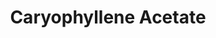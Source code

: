 ---
name: Caryophyllene Acetate
title: Caryophyllene Acetate
details:
  - detail:
      key: Brand
      value: Natural Aroma
  - detail:
      key: Physical State
      value: Liquid
  - detail:
      key: Packaging Size
      value: 5, 25, 200 Kg
  - detail:
      key: Packaging Type
      value: Can, Barrel
  - detail:
      key: Chemical Formula
      value: C15H24
  - detail:
      key: Density
      value: 905 kg/m3
  - detail:
      key: Boiling Point
      value: 130 deg C
  - detail:
      key: Molar mass
      value: 204.36 g/mol
showOnHome: false
thumbnail: https://5.imimg.com/data5/SELLER/Default/2021/12/JI/TL/LV/3823480/caryophyllene-acetate-500x500.png
productImages:
  - https://ucarecdn.com/8213c725-21d0-4ac0-ad5e-c1975c20032b/
category: aroma chemicals
---